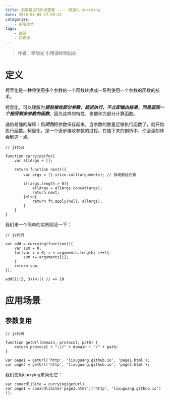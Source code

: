 ```yaml
---
title: 前端常见知识点整理 ---- 柯里化 currying
date: 2020-01-05 17:59:22
categories: 
	- 前端技术
tags: 
	- 面试
	- 知识点
---
```

> 作者：李旭光
> 引用请标明出处


# 定义 
柯里化是一种将使用多个参数的一个函数转换成一系列使用一个参数的函数的技术。

柯里化，可以理解为***提前接收部分参数，延迟执行，不立即输出结果，而是返回一个接受剩余参数的函数***。因为这样的特性，也被称为部分计算函数。

通俗易懂的解释：用***闭包***把参数保存起来，当参数的数量足够执行函数了，就开始执行函数。柯里化，是一个逐步接收参数的过程。在接下来的剖析中，你会深刻体会到这一点。

```
// js代码

function currying(fn){
    var allArgs = [];

    return function next(){
        var args = [].slice.call(arguments); // 拆成数组元素

        if(args.length > 0){
            allArgs = allArgs.concat(args);
            return next;
        }else{
            return fn.apply(null, allArgs);
        }
    } 
}
```
我们来一个简单的实例验证一下：

```
// js代码

var add = currying(function(){
    var sum = 0;
    for(var i = 0; i < arguments.length; i++){
        sum += arguments[i];
    }
    return sum;
});

add(1)(2, 3)(4)() // => 10
```

# 应用场景
## 参数复用
```
// js代码

function getUrl(domain, protocol, path) {
	return protocol + "://" + domain + "/" + path;
}

var page1 = getUrl('http', 'lixuguang.github.io', 'page1.html');
var page2 = getUrl('http', 'lixuguang.github.io', 'page2.html');
```
我们使用currying来简化它：

```
var conardliSite = currying(getUrl)
var page1 = conardliSite('page1.html')('http', 'lixuguang.github.io')(); 
```